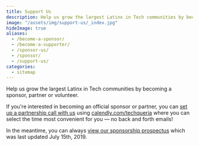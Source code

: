 ```yaml
---
title: Support Us
description: Help us grow the largest Latinx in Tech communities by becoming a sponsor, partner or volunteer.
image: "/assets/img/support-us/_index.jpg"
hideImage: true
aliases:
  - /become-a-sponsor/
  - /become-a-supporter/
  - /sponsor-us/
  - /sponsor/
  - /support-us/
categories:
  - sitemap
---
```


Help us grow the largest Latinx in Tech communities by becoming a sponsor, partner or volunteer.

<link href="https://assets.calendly.com/assets/external/widget.css" rel="stylesheet">
<script src="https://assets.calendly.com/assets/external/widget.js" type="text/javascript"></script>

<p>If you're interested in becoming an official sponsor or partner, you can <a href="" onclick="Calendly.initPopupWidget({url: 'https://calendly.com/techqueria/hello'});return false;">set up a partnership call with us</a> using <a href="https://calendly.com/techqueria" target="_blank" rel="noopener">calendly.com/techqueria</a> where you can select the time most convenient for you — no back and forth emails!</p>

<p>In the meantime, you can always <a href="/assets/pdf/sponsorship.pdf" target="_blank" rel="noopener">view our sponsorship prospectus</a> which was last updated July 15th, 2019.</p>

<!-- Calendly inline widget begin -->
<div class="calendly-inline-widget" data-url="https://calendly.com/techqueria/hello?hide_event_type_details=1" style="min-width:320px;height:640px;"></div>
<script type="text/javascript" src="https://assets.calendly.com/assets/external/widget.js"></script>
<!-- Calendly inline widget end -->
